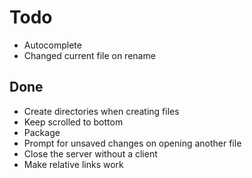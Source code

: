 # Todo
- Autocomplete
- Changed current file on rename

## Done
- Create directories when creating files
- Keep scrolled to bottom
- Package
- Prompt for unsaved changes on opening another file
- Close the server without a client
- Make relative links work
